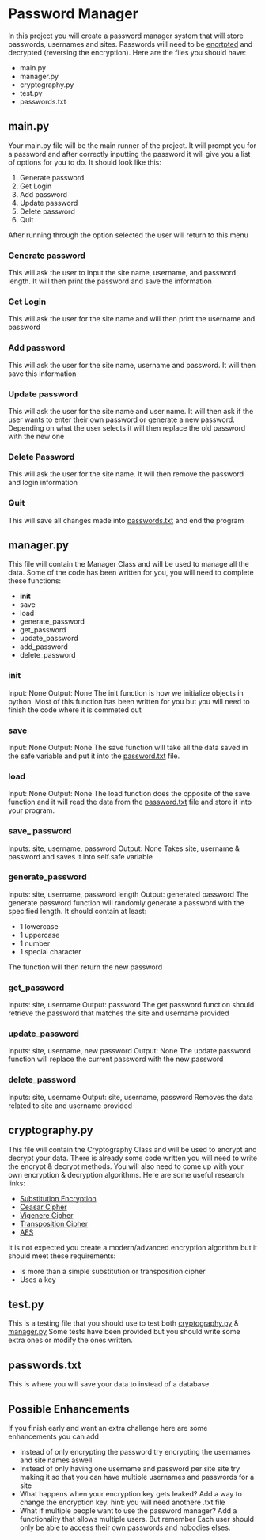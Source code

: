 # Password Manager
In this project you will create a password manager system that will store passwords, usernames and sites. Passwords will need to be [encrtpted](https://cloud.google.com/learn/what-is-encryption#:~:text=started%20for%20free-,Encryption%20defined,unscramble%20it%20can%20access%20it.) and decrypted (reversing the encryption). Here are the files you should have:
- main.py
- manager.py
- cryptography.py
- test.py
- passwords.txt
## main.py
Your main.py file will be the main runner of the project. It will prompt you for a password and after correctly inputting the password it will give you a list of options for you to do. It should look like this: 
1. Generate password
2. Get Login
3. Add password
4. Update password
5. Delete password
6. Quit

After running through the option selected the user will return to this menu
### Generate password
This will ask the user to input the site name, username, and password length. It will then print the password and save the information
### Get Login
This will ask the user for the site name and will then print the username and password
### Add password
This will ask the user for the site name, username and password. It will then save this information
### Update password
This will ask the user for the site name and user name. It will then ask if the user wants to enter their own password or generate a new password. Depending on what the user selects it will then replace the old password with the new one
### Delete Password
This will ask the user for the site name. It will then remove the password and login information
### Quit
This will save all changes made into [passwords.txt](#passwordstxt) and end the program
## manager.py
This file will contain the Manager Class and will be used to manage all the data. Some of the code has been written for you, you will need to complete these functions:
- __init__
- save
- load
- generate_password
- get_password
- update_password
- add_password
- delete_password

### __init__
Input: None
Output: None
The init function is how we initialize objects in python. Most of this function has been written for you but you will need to finish the code where it is commeted out
### save
Input: None
Output: None
The save function will take all the data saved in the safe variable and put it into the [password.txt](#passwordstxt) file.
### load
Input: None
Output: None
The load function does the opposite of the save function and it will read the data from the [password.txt](#passwordstxt) file and store it into your program.
### save_ password
Inputs: site, username, password
Output: None
Takes site, username & password and saves it into self.safe variable
### generate_password
Inputs: site, username, password length
Output: generated password
The generate password function will randomly generate a password with the specified length. It should contain at least:
- 1 lowercase
- 1 uppercase
- 1 number
- 1 special character

The function will then return the new password
### get_password
Inputs: site, username
Output: password
The get password function should retrieve the password that matches the site and username provided 
### update_password
Inputs: site, username, new password
Output: None
The update password function will replace the current password with the new password
### delete_password
Inputs: site, username
Output: site, username, password
Removes the data related to site and username provided

## cryptography.py
This file will contain the Cryptography Class and will be used to encrypt and decrypt your data. There is already some code written you will need to write the encrypt & decrypt methods. You will also need to come up with your own encryption & decryption algorithms. Here are some useful research links:
- [Substitution Encryption](https://www.csfieldguide.org.nz/en/chapters/coding-encryption/substitution-ciphers/#:~:text=A%20substitution%20cipher%20simply%20means,H's%2C%20E's%2C%20and%20L's.)
- [Ceasar Cipher](https://en.wikipedia.org/wiki/Caesar_cipher)
- [Vigenere Cipher](https://en.wikipedia.org/wiki/Vigen%C3%A8re_cipher)
- [Transposition Cipher](https://en.wikipedia.org/wiki/Transposition_cipher)
- [AES](https://en.wikipedia.org/wiki/Advanced_Encryption_Standard)

It is not expected you create a modern/advanced encryption algorithm but it should meet these requirements:
- Is more than a simple substitution or transposition cipher
- Uses a key
## test.py
This is a testing file that you should use to test both [cryptography.py](#cryptographypypy) & [manager.py](#managerpy)
Some tests have been provided but you should write some extra ones or modify the ones written.
## passwords.txt
This is where you will save your data to instead of a database
## Possible Enhancements
If you finish early and want an extra challenge here are some enhancements you can add
- Instead of only encrypting the password try encrypting the usernames and site names aswell
- Instead of only having one username and password per site site try making it so that you can have multiple usernames and passwords for a site
- What happens when your encryption key gets leaked? Add a way to change the encryption key. hint: you will need anothere .txt file
- What if multiple people want to use the password manager? Add a functionality that allows multiple users. But remember Each user should only be able to access their own passwords and nobodies elses. 
